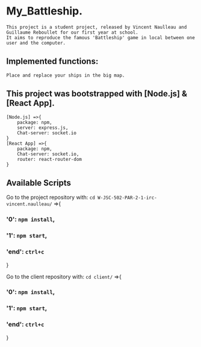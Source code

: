 # My_Battleship.
    This project is a student project, released by Vincent Naulleau and Guillaume Reboullet for our first year at school.
    It aims to reproduce the famous 'Battleship' game in local between one user and the computer. 
## Implemented functions:
    Place and replace your ships in the big map.
    
## This project was bootstrapped with [Node.js] & [React App].
    [Node.js] =>{
        package: npm,
        server: express.js,
        Chat-server: socket.io
    }
    [React App] =>{
        package: npm,
        Chat-server: socket.io,
        router: react-router-dom
    }
## Available Scripts

Go to the project repository with: ```cd W-JSC-502-PAR-2-1-irc-vincent.naulleau/``` =>{
### '0': ```npm install```,
### '1': ```npm start```,
### 'end': ```ctrl+c```
}

Go to the client repository with: ```cd client/``` =>{
### '0': ```npm install```,
### '1': ```npm start```,
### 'end': ```ctrl+c```
}